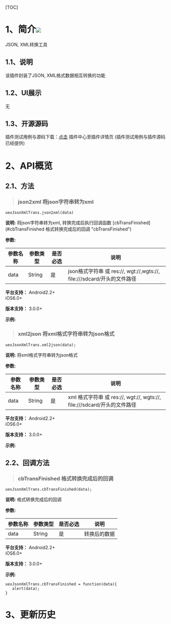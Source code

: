 ﻿[TOC]
# 1、简介[![](http://appcan-download.oss-cn-beijing.aliyuncs.com/%E5%85%AC%E6%B5%8B%2Fgf.png)]()
JSON, XML转换工具
   
## 1.1、说明
该插件封装了JSON, XML格式数据相互转换的功能

## 1.2、UI展示
无
## 1.3、开源源码
插件测试用例与源码下载：[点击](xxxx ) 插件中心至插件详情页 (插件测试用例与插件源码已经提供)

# 2、API概览

## 2.1、方法

> ### json2xml 将json字符串转为xml

`uexJsonXmlTrans.json2xml(data)`

**说明:**
将json字符串转为xml, 转换完成后执行回调函数 [cbTransFinished](#cbTransFinished 格式转换完成后的回调 "cbTransFinished")

**参数:**

|  参数名称 | 参数类型  | 是否必选  |  说明 |
| ------------ | ------------ | ------------ | ------------ |
| data | String | 是 | json格式字符串 或 res://, wgt://,wgts://, file:///sdcard/开头的文件路径 |

**平台支持：**
Android2.2+  
iOS6.0+

**版本支持：**
3.0.0+

**示例:**



> ### xml2json 将xml格式字符串转为json格式

`uexJsonXmlTrans.xml2json(data);`

**说明:**
将xml格式字符串转为json格式

**参数:**

|  参数名称 | 参数类型  | 是否必选  |  说明 |
| ------------ | ------------ | ------------ | ------------ |
| data | String | 是 |xml 格式字符串 或 res://, wgt://, wgts://, file:///sdcard/开头的文件路径|


**平台支持：**
Android2.2+  
iOS6.0+

**版本支持：**
3.0.0+

**示例:**


## 2.2、回调方法

> ### cbTransFinished 格式转换完成后的回调

`uexJsonXmlTrans.cbTransFinished(data);`

**说明:**
格式转换完成后的回调

**参数:**

|  参数名称 | 参数类型  | 是否必选  |  说明 |
| ------------ | ------------ | ------------ | ------------ |
| data | String | 是 | 转换后的数据 |

**平台支持：**
Android2.2+  
iOS6.0+

**版本支持：**
3.0.0+

**示例:**

```
uexJsonXmlTrans.cbTransFinished = function(data){
   alert(data);
}
```

# 3、更新历史

